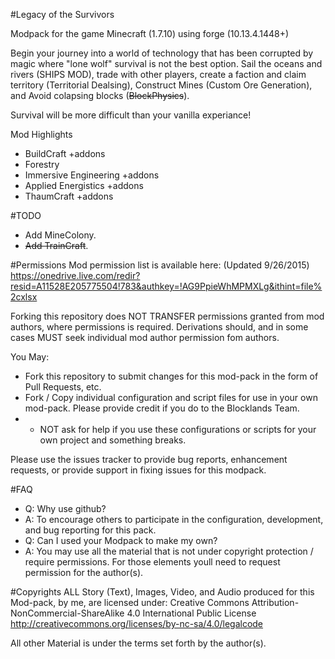 #Legacy of the Survivors

Modpack for the game Minecraft (1.7.10) using forge (10.13.4.1448+)

Begin your journey into a world of technology that has been corrupted by magic where "lone wolf" survival is not the best option.  Sail the oceans and rivers (SHIPS MOD), trade with other players, create a faction and claim territory (Territorial Dealsing), Construct Mines (Custom Ore Generation), and Avoid colapsing blocks (~~BlockPhysics~~).

Survival will be more difficult than your vanilla experiance!

Mod Highlights
- BuildCraft +addons
- Forestry
- Immersive Engineering +addons
- Applied Energistics +addons
- ThaumCraft +addons

#TODO
- Add MineColony.
- ~~Add TrainCraft~~. 

#Permissions
Mod permission list is available here: (Updated 9/26/2015)
https://onedrive.live.com/redir?resid=A11528E205775504!783&authkey=!AG9PpieWhMPMXLg&ithint=file%2cxlsx

Forking this repository does NOT TRANSFER permissions granted from mod authors, where permissions is required.
Derivations should, and in some cases MUST seek individual mod author permission fom authors. 

You May:
- Fork this repository to submit changes for this mod-pack in the form of Pull Requests, etc.
- Fork / Copy individual configuration and script files for use in your own mod-pack. Please provide credit if you do to the Blocklands Team.
- - NOT ask for help if you use these configurations or scripts for your own project and something breaks.

Please use the issues tracker to provide bug reports, enhancement requests, or provide support in fixing issues for this modpack.

#FAQ
- Q: Why use github?
- A: To encourage others to participate in the configuration, development, and bug reporting for this pack.
- Q: Can I used your Modpack to make my own?
- A: You may use all the material that is not under copyright protection / require permissions. For those elements youll need to request permission for the author(s).

#Copyrights
ALL Story (Text), Images, Video, and Audio produced for this Mod-pack, by me, are licensed under:
Creative Commons Attribution-NonCommercial-ShareAlike 4.0 International Public License <http://creativecommons.org/licenses/by-nc-sa/4.0/legalcode>

All other Material is under the terms set forth by the author(s).
